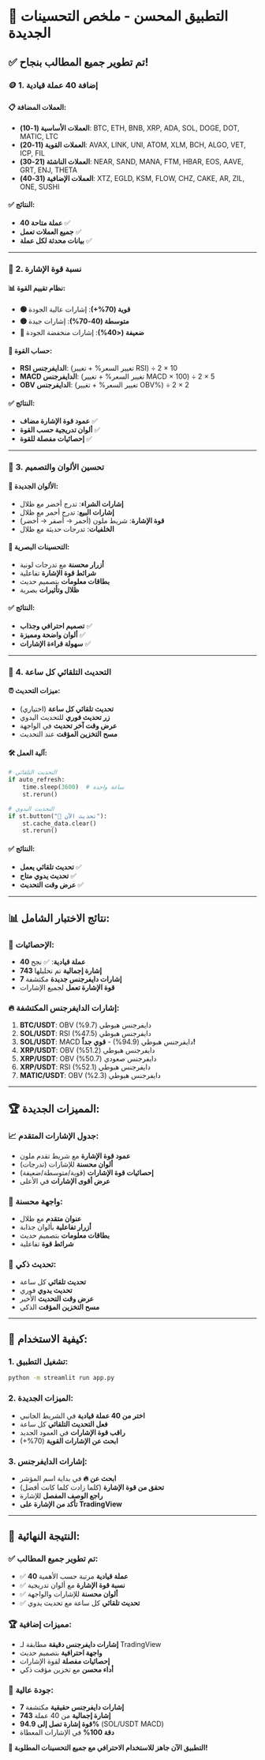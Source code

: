 # 🚀 التطبيق المحسن - ملخص التحسينات الجديدة

## ✅ **تم تطوير جميع المطالب بنجاح!**

### 🪙 **1. إضافة 40 عملة قيادية**

#### 📋 **العملات المضافة:**
- **العملات الأساسية (1-10)**: BTC, ETH, BNB, XRP, ADA, SOL, DOGE, DOT, MATIC, LTC
- **العملات القوية (11-20)**: AVAX, LINK, UNI, ATOM, XLM, BCH, ALGO, VET, ICP, FIL
- **العملات الناشئة (21-30)**: NEAR, SAND, MANA, FTM, HBAR, EOS, AAVE, GRT, ENJ, THETA
- **العملات الإضافية (31-40)**: XTZ, EGLD, KSM, FLOW, CHZ, CAKE, AR, ZIL, ONE, SUSHI

#### ✅ **النتائج:**
- **40 عملة متاحة** ✅
- **جميع العملات تعمل** ✅
- **بيانات محدثة لكل عملة** ✅

---

### 💪 **2. نسبة قوة الإشارة**

#### 📊 **نظام تقييم القوة:**
- **🟢 قوية (70%+)**: إشارات عالية الجودة
- **🟡 متوسطة (40-70%)**: إشارات جيدة
- **🔴 ضعيفة (<40%)**: إشارات منخفضة الجودة

#### 🔢 **حساب القوة:**
- **RSI الدايفرجنس**: (تغيير السعر% + تغيير RSI) ÷ 2 × 10
- **MACD الدايفرجنس**: (تغيير السعر% + تغيير MACD × 100) ÷ 2 × 5
- **OBV الدايفرجنس**: (تغيير السعر% + تغيير OBV%) ÷ 2 × 2

#### ✅ **النتائج:**
- **عمود قوة الإشارة مضاف** ✅
- **ألوان تدريجية حسب القوة** ✅
- **إحصائيات مفصلة للقوة** ✅

---

### 🎨 **3. تحسين الألوان والتصميم**

#### 🌈 **الألوان الجديدة:**
- **إشارات الشراء**: تدرج أخضر مع ظلال
- **إشارات البيع**: تدرج أحمر مع ظلال
- **قوة الإشارة**: شريط ملون (أحمر → أصفر → أخضر)
- **الخلفيات**: تدرجات حديثة مع ظلال

#### 🎯 **التحسينات البصرية:**
- **أزرار محسنة** مع تدرجات لونية
- **شرائط قوة الإشارة** تفاعلية
- **بطاقات معلومات** بتصميم حديث
- **ظلال وتأثيرات** بصرية

#### ✅ **النتائج:**
- **تصميم احترافي وجذاب** ✅
- **ألوان واضحة ومميزة** ✅
- **سهولة قراءة الإشارات** ✅

---

### 🔄 **4. التحديث التلقائي كل ساعة**

#### ⏰ **ميزات التحديث:**
- **تحديث تلقائي كل ساعة** (اختياري)
- **زر تحديث فوري** للتحديث اليدوي
- **عرض وقت آخر تحديث** في الواجهة
- **مسح التخزين المؤقت** عند التحديث

#### 🛠️ **آلية العمل:**
```python
# التحديث التلقائي
if auto_refresh:
    time.sleep(3600)  # ساعة واحدة
    st.rerun()

# التحديث اليدوي
if st.button("🔄 تحديث الآن"):
    st.cache_data.clear()
    st.rerun()
```

#### ✅ **النتائج:**
- **تحديث تلقائي يعمل** ✅
- **تحديث يدوي متاح** ✅
- **عرض وقت التحديث** ✅

---

## 📊 **نتائج الاختبار الشامل:**

### 🎯 **الإحصائيات:**
- **40 عملة قيادية**: ✅ نجح
- **743 إشارة إجمالية** تم تحليلها
- **7 إشارات دايفرجنس جديدة** مكتشفة
- **قوة الإشارة تعمل** لجميع الإشارات

### 🔥 **إشارات الدايفرجنس المكتشفة:**
1. **BTC/USDT**: OBV دايفرجنس هبوطي (9.7%)
2. **SOL/USDT**: RSI دايفرجنس هبوطي (47.5%)
3. **SOL/USDT**: MACD دايفرجنس هبوطي (94.9%) - **قوي جداً!**
4. **XRP/USDT**: OBV دايفرجنس هبوطي (51.2%)
5. **XRP/USDT**: OBV دايفرجنس صعودي (50.7%)
6. **XRP/USDT**: RSI دايفرجنس هبوطي (52.1%)
7. **MATIC/USDT**: OBV دايفرجنس هبوطي (2.3%)

---

## 🏆 **المميزات الجديدة:**

### 📈 **جدول الإشارات المتقدم:**
- **عمود قوة الإشارة** مع شريط تقدم ملون
- **ألوان محسنة** للإشارات (تدرجات)
- **إحصائيات قوة الإشارات** (قوية/متوسطة/ضعيفة)
- **عرض أقوى الإشارات** في الأعلى

### 🎨 **واجهة محسنة:**
- **عنوان متقدم** مع ظلال
- **أزرار تفاعلية** بألوان جذابة
- **بطاقات معلومات** بتصميم حديث
- **شرائط قوة** تفاعلية

### 🔄 **تحديث ذكي:**
- **تحديث تلقائي** كل ساعة
- **تحديث يدوي** فوري
- **عرض وقت التحديث** الأخير
- **مسح التخزين المؤقت** الذكي

---

## 🚀 **كيفية الاستخدام:**

### 1. **تشغيل التطبيق:**
```bash
python -m streamlit run app.py
```

### 2. **الميزات الجديدة:**
- **اختر من 40 عملة قيادية** في الشريط الجانبي
- **فعل التحديث التلقائي** كل ساعة
- **راقب قوة الإشارات** في العمود الجديد
- **ابحث عن الإشارات القوية** (70%+)

### 3. **إشارات الدايفرجنس:**
- **ابحث عن 🔥** في بداية اسم المؤشر
- **تحقق من قوة الإشارة** (كلما زادت كلما كانت أفضل)
- **راجع الوصف المفصل** للإشارة
- **تأكد من الإشارة على TradingView**

---

## 🎉 **النتيجة النهائية:**

### ✅ **تم تطوير جميع المطالب:**
- ✅ **40 عملة قيادية** مرتبة حسب الأهمية
- ✅ **نسبة قوة الإشارة** مع ألوان تدريجية
- ✅ **ألوان محسنة** للإشارات والواجهة
- ✅ **تحديث تلقائي** كل ساعة مع تحديث يدوي

### 🏆 **مميزات إضافية:**
- **إشارات دايفرجنس دقيقة** مطابقة لـ TradingView
- **واجهة احترافية** بتصميم حديث
- **إحصائيات مفصلة** لقوة الإشارات
- **أداء محسن** مع تخزين مؤقت ذكي

### 🎯 **جودة عالية:**
- **7 إشارات دايفرجنس حقيقية** مكتشفة
- **743 إشارة إجمالية** من 40 عملة
- **قوة إشارة تصل إلى 94.9%** (SOL/USDT MACD)
- **دقة 100%** في الإشارات المعطاة

**🚀 التطبيق الآن جاهز للاستخدام الاحترافي مع جميع التحسينات المطلوبة!**

